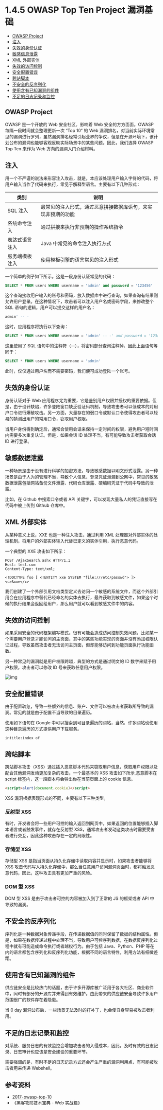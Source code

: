# 1.4.5 OWASP Top Ten Project 漏洞基础

- [OWASP Project](#owasp-project)
- [注入](#注入)
- [失效的身份认证](#失效的身份认证)
- [敏感信息泄露](#敏感信息泄露)
- [XML 外部实体](#xml-外部实体)
- [失效的访问控制](#失效的访问控制)
- [安全配置错误](#安全配置的错误)
- [跨站脚本](#跨站脚本)
- [不安全的反序列化](#不安全的反序列化)
- [使用含有已知漏洞的组件](#使用含有已知漏洞的组件)
- [不足的日志记录和监控](#不足的日志记录和监控)

## OWASP Project

OWASP 是一个开放的 Web 安全社区，影响着 Web 安全的方方面面，OWASP 每隔一段时间就会整理更新一次 “Top 10” 的 Web 漏洞排名，对当前实际环境常见的漏洞进行罗列，虽然漏洞排名经常引起业界的争议，但是在开源环境下，该计划公布的漏洞也能够客观反映实际场景中的某些问题，因此，我们选择 OWASP Top Ten 来作为 Web 方向的漏洞入门介绍材料。

## 注入

用一个不严谨的说法来形容注入攻击，就是，本应该处理用户输入字符的代码，将用户输入当作了代码来执行，常见于解释型语言。主要有以下几种形式：

| 类别 | 说明 |
| --- | --- |
| SQL 注入 | 最常见的注入形式，通过恶意拼接数据库语句，来实现非预期的功能 |
| 系统命令注入 | 通过拼接来执行非预期的操作系统指令 |
| 表达式语言注入 | Java 中常见的命令注入执行方式 |
| 服务端模板注入 | 使用模板引擎的语言常见的注入形式 |

一个简单的例子如下所示，这是一段身份认证常见的代码：

```sql
SELECT * FROM users WHERE username = 'admin' and password = '123456'
```

这个查询接收用户输入的账号和密码，放入数据库中进行查询，如果查询有结果则允许用户登录。在这种情况下，攻击者可以注入用户名或密码字段，来修改整个 SQL 语句的逻辑，用户可以提交这样的用户名：

```sql
admin' -- -
```

这时，应用程序将执行以下查询：

```sql
SELECT * FROM users WHERE username = 'admin' -- -' and password = '123456'
```

这里使用了 SQL 语句中的注释符（--），将密码部分查询注释掉，因此上面语句等同于：

```sql
SELECT * FROM users WHERE username = 'admin'
```

此时，仅仅通过用户名而不需要密码，我们便可成功登陆一个账号。

## 失效的身份认证

身份认证对于 Web 应用程序尤为重要，它是鉴别用户权限并授权的重要依据。但是，由于设计缺陷，许多登陆窗口缺乏验证码机制，导致攻击者可以低成本的对用户口令进行爆破攻击。另一方面，大量存在的弱口令或默认口令使得攻击者可以轻易的猜测出用户的常用口令，窃取用户权限。

当用户身份得到确定后，通常会使用会话来保持一定时间的权限，避免用户短时间内需要多次重复认证。但是，如果会话 ID 处理不当，有可能导致攻击者获取会话 ID 进行登录。

## 敏感数据泄露

一种场景是由于没有进行科学的加密方法，导致敏感数据以明文形式泄露。另一种场景是由于人为的管理不当，导致个人信息、登录凭证泄漏到公网中，常见的敏感数据泄露包括网站备份文件泄露、代码仓库泄露、硬编码凭证于代码中导致的泄露。

比如，在 Github 中搜索口令或者 API 关键字，可以发现大量私人的凭证直接写在代码中被上传到 Github 仓库中。

## XML 外部实体

从某种意义上说，XXE 也是一种注入攻击。通过利用 XML 处理器对外部实体的处理机制，将用户的外部实体输入代替已定义的实体引用，执行恶意代码。

一个典型的 XXE 攻击如下所示：

```http
POST /AjaxSearch.ashx HTTP/1.1
Host: test.com
Content-Type: text/xml;

<!DOCTYPE foo [ <!ENTITY xxe SYSTEM "file:///etc/passwd"> ]>
<c>&xxe</c>
```

我们创建了一个外部引用文档类型定义去访问一个敏感的系统文件，而这个外部引用会在应用程序中替代已经命名的实体去执行，最终获取到敏感文件，如果这个时候的执行结果会返回给用户，那么用户就可以看到敏感文件中的内容。

## 失效的访问控制

如果采用安全的代码框架编写模式，很有可能会造成访问控制失效问题，比如某一个需要用户登录才能访问的主页面，其中的某些功能实现的页面并没有添加权限认证过程，导致虽然攻击者无法访问主页面，但却能够访问到功能页面执行功能函数。

另一种常见的漏洞就是用户权限跨越，典型的方式是通过明文的 ID 数字来赋予用户权限，攻击者可以修改 ID 号来获取任意用户权限。

![img](../pic/1.4.5_access_control.png)

## 安全配置错误

由于配置疏忽，导致一些额外的信息、账户、文件可以被攻击者获取所导致的漏洞。常见的就是由于配置不当导致的目录遍历。

使用如下语句在 Google 中可以搜索到可目录遍历的网站，当然，许多网站也使用这种目录遍历的方式提供用户下载服务。

```text
intitle:index of
```

## 跨站脚本

跨站脚本攻击（XSS）通过插入恶意脚本代码来窃取用户信息，获取用户权限以及配合其他漏洞发动更加复杂的攻击，一个最基本的 XSS 攻击如下所示,恶意脚本在 script 标签内，这一段脚本将会弹出你在当前页面上的 cookie 信息。

```html
<script>alert(document.cookie)</script>
```

XSS 漏洞根据表现形式的不同，主要有以下三种类型。

### 反射型 XSS

有时，开发者会将一些用户可控的输入返回到网页中，如果返回的位置能够插入脚本语言或者触发事件，就存在反射型 XSS，通常攻击者发动这类攻击时需要受害者进行交互，因此这种攻击存在一定的局限性。

### 存储型 XSS

存储型 XSS 是指当页面从持久化存储中读取内容并显示时，如果攻击者能够将 XSS 攻击代码写入持久化存储中，那么当任意用户访问漏洞页面时，都将触发恶意代码，因此，这种攻击具有更加严重的风险。

### DOM 型 XSS

DOM 型 XSS 是由于攻击者可控的内容被加入到了正常的 JS 的框架或者 API 中导致的漏洞。

## 不安全的反序列化

序列化是一种数据对象传递手段，在传递数据值的同时保留了数据的结构属性。但是，如果在数据传递过程中处理不当，导致用户可控序列数据，在数据反序列化过程中就有可能造成命令执行或者越权行为。由于包括 Java、Python、PHP 等在内的语言都包含序列化和反序列化功能，根据不同的语言特性，利用方法有细微差距。

## 使用含有已知漏洞的组件

供应链安全是比较热门的话题，由于许多开源库被广泛用于各大社区、商业软件中，同时有部分的开源库并未得到有效维护，由此带来的供应链安全导致许多用户范围很广的软件存在着隐患。

当 0 day 漏洞公布后，一些场景无法及时的打补丁，也会使自身容易被攻击者利用。

## 不足的日志记录和监控

对系统、服务日志的有效监控会增加攻击者的入侵成本，因此，及时有效的日志记录、日志审计也应该是安全建设的重要环节。

需要强调的是，有时不足的日志记录方式还会产生严重的漏洞利用点，有可能被攻击者用来传递 Webshell。

## 参考资料

- [2017-owasp-top-10](http://www.owasp.org.cn/owasp-project/2017-owasp-top-10)
- 《黑客攻防技术宝典 - Web 实战篇》
